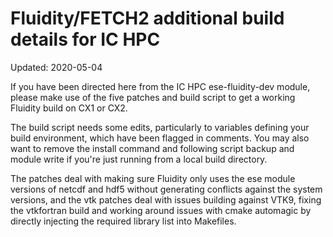 # Fluidity/FETCH2 additional build details for IC HPC

Updated: 2020-05-04

If you have been directed here from the IC HPC ese-fluidity-dev module, please make use of the five patches and build script to get a working Fluidity build on CX1 or CX2.

The build script needs some edits, particularly to variables defining your build environment, which have been flagged in comments. You may also want to remove the install command and following script backup and module write if you're just running from a local build directory.

The patches deal with making sure Fluidity only uses the ese module versions of netcdf and hdf5 without generating conflicts against the system versions, and the vtk patches deal with issues building against VTK9, fixing the vtkfortran build and working around issues with cmake automagic by directly injecting the required library list into Makefiles.
